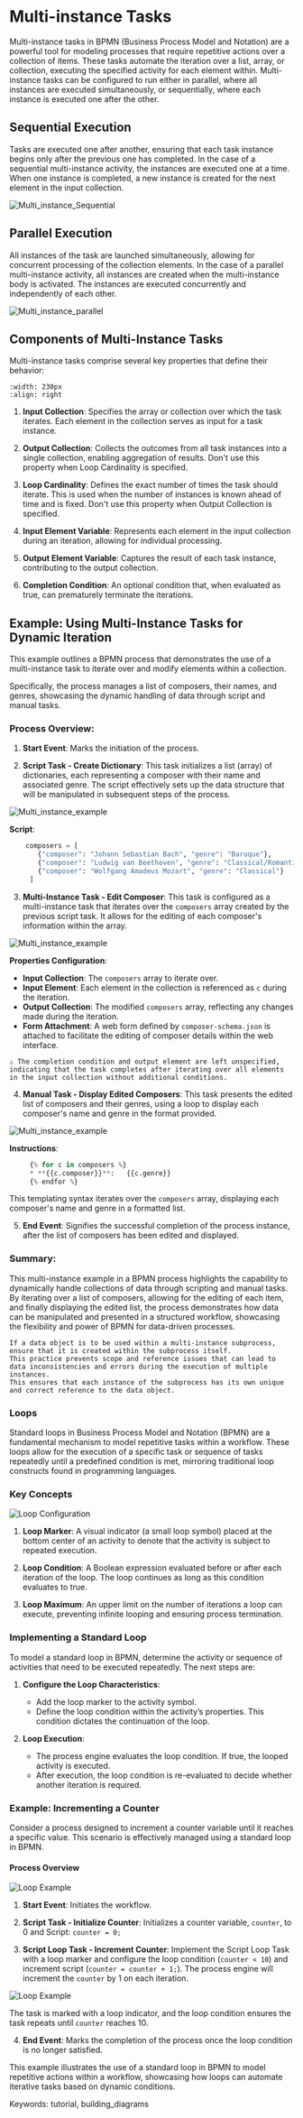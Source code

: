 # Multi-instance Tasks

Multi-instance tasks in BPMN (Business Process Model and Notation) are a powerful tool for modeling processes that require repetitive actions over a collection of items.
These tasks automate the iteration over a list, array, or collection, executing the specified activity for each element within.
Multi-instance tasks can be configured to run either in parallel, where all instances are executed simultaneously, or sequentially, where each instance is executed one after the other.

## **Sequential Execution**

Tasks are executed one after another, ensuring that each task instance begins only after the previous one has completed.
In the case of a sequential multi-instance activity, the instances are executed one at a time.
When one instance is completed, a new instance is created for the next element in the input collection.

![Multi_instance_Sequential](images/multiinstance_sequential_example.png)

## **Parallel Execution**

All instances of the task are launched simultaneously, allowing for concurrent processing of the collection elements.
In the case of a parallel multi-instance activity, all instances are created when the multi-instance body is activated.
The instances are executed concurrently and independently of each other.

![Multi_instance_parallel](images/multiinstance_parallel_example.png)

## Components of Multi-Instance Tasks

Multi-instance tasks comprise several key properties that define their behavior:

```{image} ./images/multiinstance_properties.png
:width: 230px
:align: right
```

1. **Input Collection**: Specifies the array or collection over which the task iterates.
Each element in the collection serves as input for a task instance.

2. **Output Collection**: Collects the outcomes from all task instances into a single collection, enabling aggregation of results.
Don't use this property when Loop Cardinality is specified.

3. **Loop Cardinality**: Defines the exact number of times the task should iterate.
This is used when the number of instances is known ahead of time and is fixed.
Don't use this property when Output Collection is specified.

4. **Input Element Variable**: Represents each element in the input collection during an iteration, allowing for individual processing.

5. **Output Element Variable**: Captures the result of each task instance, contributing to the output collection.

6. **Completion Condition**: An optional condition that, when evaluated as true, can prematurely terminate the iterations.

## Example: Using Multi-Instance Tasks for Dynamic Iteration

This example outlines a BPMN process that demonstrates the use of a multi-instance task to iterate over and modify elements within a collection.

Specifically, the process manages a list of composers, their names, and genres, showcasing the dynamic handling of data through script and manual tasks.

### Process Overview:

1. **Start Event**: Marks the initiation of the process.

2. **Script Task - Create Dictionary**: This task initializes a list (array) of dictionaries, each representing a composer with their name and associated genre.
The script effectively sets up the data structure that will be manipulated in subsequent steps of the process.

![Multi_instance_example](images/multiinstance_example2.png)

**Script**:

```python
    composers = [
       {"composer": "Johann Sebastian Bach", "genre": "Baroque"},
       {"composer": "Ludwig van Beethoven", "genre": "Classical/Romantic"},
       {"composer": "Wolfgang Amadeus Mozart", "genre": "Classical"}
     ]
```

3. **Multi-Instance Task - Edit Composer**: This task is configured as a multi-instance task that iterates over the `composers` array created by the previous script task.
It allows for the editing of each composer's information within the array.

![Multi_instance_example](images/multiinstance_ex.png)

**Properties Configuration**:

- **Input Collection**: The `composers` array to iterate over.
- **Input Element**: Each element in the collection is referenced as `c` during the iteration.
- **Output Collection**: The modified `composers` array, reflecting any changes made during the iteration.
- **Form Attachment**: A web form defined by `composer-schema.json` is attached to facilitate the editing of composer details within the web interface.

```{admonition} Note
⚠ The completion condition and output element are left unspecified, indicating that the task completes after iterating over all elements in the input collection without additional conditions.
```

4. **Manual Task - Display Edited Composers**: This task presents the edited list of composers and their genres, using a loop to display each composer's name and genre in the format provided.

![Multi_instance_example](images/multiinstance_ex1.png)

**Instructions**:

```python
     {% for c in composers %}
     * **{{c.composer}}**:   {{c.genre}}
     {% endfor %}
```

This templating syntax iterates over the `composers` array, displaying each composer's name and genre in a formatted list.

5. **End Event**: Signifies the successful completion of the process instance, after the list of composers has been edited and displayed.

### Summary:

This multi-instance example in a BPMN process highlights the capability to dynamically handle collections of data through scripting and manual tasks.
By iterating over a list of composers, allowing for the editing of each item, and finally displaying the edited list, the process demonstrates how data can be manipulated and presented in a structured workflow, showcasing the flexibility and power of BPMN for data-driven processes.

```{admonition} Note
If a data object is to be used within a multi-instance subprocess, ensure that it is created within the subprocess itself.
This practice prevents scope and reference issues that can lead to data inconsistencies and errors during the execution of multiple instances.
This ensures that each instance of the subprocess has its own unique and correct reference to the data object.
```

### Loops

Standard loops in Business Process Model and Notation (BPMN) are a fundamental mechanism to model repetitive tasks within a workflow.
These loops allow for the execution of a specific task or sequence of tasks repeatedly until a predefined condition is met, mirroring traditional loop constructs found in programming languages.

### Key Concepts

![Loop Configuration](images/Loop_Settings.png)

1. **Loop Marker**: A visual indicator (a small loop symbol) placed at the bottom center of an activity to denote that the activity is subject to repeated execution.

2. **Loop Condition**: A Boolean expression evaluated before or after each iteration of the loop.
The loop continues as long as this condition evaluates to true.

3. **Loop Maximum**: An upper limit on the number of iterations a loop can execute, preventing infinite looping and ensuring process termination.

### Implementing a Standard Loop

To model a standard loop in BPMN, determine the activity or sequence of activities that need to be executed repeatedly.
The next steps are:

1. **Configure the Loop Characteristics**:
   - Add the loop marker to the activity symbol.
   - Define the loop condition within the activity’s properties.
   This condition dictates the continuation of the loop.

2. **Loop Execution**:
   - The process engine evaluates the loop condition.
   If true, the looped activity is executed.
   - After execution, the loop condition is re-evaluated to decide whether another iteration is required.

### Example: Incrementing a Counter

Consider a process designed to increment a counter variable until it reaches a specific value.
This scenario is effectively managed using a standard loop in BPMN.

#### Process Overview

![Loop Example](images/loop_example1.png)

1. **Start Event**: Initiates the workflow.

2. **Script Task - Initialize Counter**: Initializes a counter variable, `counter`, to 0 and Script: `counter = 0;`

3. **Script Loop Task - Increment Counter**: Implement the Script Loop Task with a loop marker and configure the loop condition (`counter < 10`) and increment script (`counter = counter + 1;`).
The process engine will increment the `counter` by 1 on each iteration.

![Loop Example](images/loop_example2.png)

The task is marked with a loop indicator, and the loop condition ensures the task repeats until `counter` reaches 10.

4. **End Event**: Marks the completion of the process once the loop condition is no longer satisfied.

This example illustrates the use of a standard loop in BPMN to model repetitive actions within a workflow, showcasing how loops can automate iterative tasks based on dynamic conditions.

Keywords: tutorial, building_diagrams
